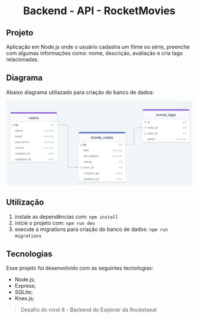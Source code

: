 <h1 align="center"> Backend - API - RocketMovies </h1>

<h2 id="project">Projeto</h2>

Aplicação em Node.js onde o usuário cadastra um filme ou série, preenche com algumas informações como: nome, descrição, avaliação e cria tags relacionadas.

<h2 id="structure">Diagrama</h2>

Abaixo diagrama utiliazado para criação do banco de dados:

!["Estrutura do banco de dados"](https://github.com/hellenvelasques/api-movie-notes-v1/blob/main/diagrama.jpg)

<h2 id="usage">Utilização</h2>

1. instale as dependências com: ``` npm install ```
2. inicie o projeto com: ``` npm run dev ```
3. execute a migrations para criação do banco de dados: ``` npm run migrations ```

<h2 id="technologies">Tecnologias</h2>

Esse projeto foi desenvolvido com as seguintes tecnologias:

- Node.js;
- Express;
- SQLite;
- Knex.js;

> Desafio do nível 8 - Backend do Explorer da Rocketseat

